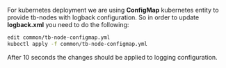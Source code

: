 For kubernetes deployment we are using <b>ConfigMap</b> kubernetes entity to provide tb-nodes with logback configuration.
So in order to update <b>logback.xml</b> you need to do the following:

 ```bash
edit common/tb-node-configmap.yml
kubectl apply -f common/tb-node-configmap.yml
 ```

After 10 seconds the changes should be applied to logging configuration.
